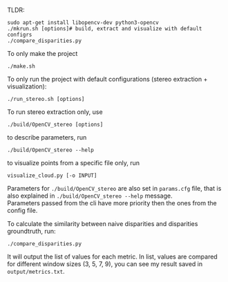TLDR:
```
sudo apt-get install libopencv-dev python3-opencv
./mkrun.sh [options]# build, extract and visualize with default configrs
./compare_disparities.py
```
To only make the project
```
./make.sh
```
To only run the project with default configurations (stereo extraction + visualization):
```
./run_stereo.sh [options]
```
To run stereo extraction only, use
```
./build/OpenCV_stereo [options]
```
to describe parameters, run
```
./build/OpenCV_stereo --help
```
to visualize points from a specific file only, run
```
visualize_cloud.py [-o INPUT]
```
Parameters for `./build/OpenCV_stereo` are also set in `params.cfg` file, that is also explained in `./build/OpenCV_stereo --help` message.<br>
Parameters passed from the cli have more priority then the ones from the config file.

To calculate the similarity between naive disparities and disparities groundtruth, run:

```
./compare_disparities.py
```
It will output the list of values for each metric. In list, values are compared for different window sizes (3, 5, 7, 9), you can see my result saved in `output/metrics.txt`.
